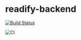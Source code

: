 # readify-backend

[![Build Status](https://travis-ci.com/manuel-pancorbo/readify-backend.svg?branch=master)](https://travis-ci.com/manuel-pancorbo/readify-backend)

![CI](https://github.com/manuel-pancorbo/readify-backend/workflows/CI/badge.svg?branch=master)
